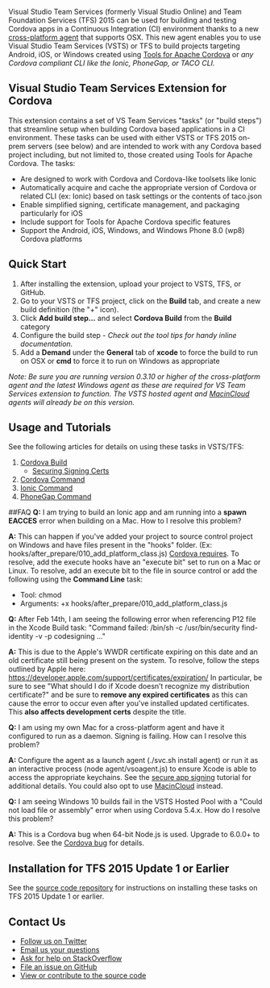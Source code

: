Visual Studio Team Services (formerly Visual Studio Online) and Team Foundation Services (TFS) 2015 can be used for building and testing Cordova apps in a Continuous Integration (CI) environment thanks to a new [cross-platform agent](http://go.microsoft.com/fwlink/?LinkID=533789) that supports OSX. This new agent enables you to use Visual Studio Team Services (VSTS) or TFS to build projects targeting Android, iOS, or Windows created using [Tools for Apache Cordova](http://go.microsoft.com/fwlink/?LinkID=536496) or *any Cordova compliant CLI like the Ionic, PhoneGap, or TACO CLI.* 

## Visual Studio Team Services Extension for Cordova

This extension contains a set of VS Team Services "tasks" (or "build steps") that streamline setup when building Cordova based applications in a CI environment. These tasks can be used with either VSTS or TFS 2015 on-prem servers (see below) and are intended to work with any Cordova based project including, but not limited to, those created using Tools for Apache Cordova. The tasks:
- Are designed to work with Cordova and Cordova-like toolsets like Ionic
- Automatically acquire and cache the appropriate version of Cordova or related CLI (ex: Ionic) based on task settings or the contents of taco.json
- Enable simplified signing, certificate management, and packaging particularly for iOS
- Include support for Tools for Apache Cordova specific features
- Support the Android, iOS, Windows, and Windows Phone 8.0 (wp8) Cordova platforms
	
## Quick Start

1. After installing the extension, upload your project to VSTS, TFS, or GitHub.
2. Go to your VSTS or TFS project, click on the **Build** tab, and create a new build definition (the "+" icon).
3. Click **Add build step...** and select **Cordova Build** from the **Build** category
4. Configure the build step - *Check out the tool tips for handy inline documentation.*
5. Add a **Demand** under the **General** tab of **xcode** to force the build to run on OSX or **cmd** to force it to run on Windows as appropriate

*Note: Be sure you are running version 0.3.10 or higher of the cross-platform agent and the latest Windows agent as these are required for VS Team Services extension to function. The VSTS hosted agent and [MacinCloud](http://go.microsoft.com/fwlink/?LinkID=691834) agents will already be on this version.*

## Usage and Tutorials
See the following articles for details on using these tasks in VSTS/TFS:

1. [Cordova Build](http://go.microsoft.com/fwlink/?LinkID=691186)
	- [Securing Signing Certs](http://go.microsoft.com/fwlink/?LinkID=691933)
2. [Cordova Command](http://go.microsoft.com/fwlink/?LinkID=692058)
3. [Ionic Command](http://go.microsoft.com/fwlink/?LinkID=692057)
4. [PhoneGap Command](http://go.microsoft.com/fwlink/?LinkID=692057)

##FAQ
**Q:** I am trying to build an Ionic app and am running into a **spawn EACCES** error when building on a Mac. How to I resolve this problem?

**A:** This can happen if you've added your project to source control project on Windows and have files present in the "hooks" folder. (Ex: hooks/after_prepare/010_add_platform_class.js) [Cordova requires](http://cordova.apache.org/docs/en/latest/guide/appdev/hooks/index.html). To resolve, add the execute hooks have an "execute bit" set to run on a Mac or Linux. To resolve, add an execute bit to the file in source control or add the following using the **Command Line** task:
* Tool: chmod 
* Arguments: +x hooks/after_prepare/010_add_platform_class.js

**Q:** After Feb 14th, I am seeing the following error when referencing P12 file in the Xcode Build task: "Command failed: /bin/sh -c /usr/bin/security find-identity -v -p codesigning ..."

**A:** This is due to the Apple's WWDR certificate expiring on this date and an old certificate still being present on the system. To resolve, follow the steps outlined by Apple here: https://developer.apple.com/support/certificates/expiration/ In particular, be sure to see "What should I do if Xcode doesn’t recognize my distribution certificate?" and be sure to **remove any expired certificates** as this can cause the error to occur even after you've installed updated certificates. This **also affects development certs** despite the title.

**Q:** I am using my own Mac for a cross-platform agent and have it configured to run as a daemon. Signing is failing. How can I resolve this problem?

**A:** Configure the agent as a launch agent (./svc.sh install agent) or run it as an interactive process (node agent/vsoagent.js) to ensure Xcode is able to access the appropriate keychains. See the [secure app signing](https://msdn.microsoft.com/Library/vs/alm/Build/apps/secure-certs) tutorial for additional details. You could also opt to use [MacinCloud](http://go.microsoft.com/fwlink/?LinkID=691834) instead.

**Q:** I am seeing Windows 10 builds fail in the VSTS Hosted Pool with a "Could not load file or assembly" error when using Cordova 5.4.x. How do I resolve this problem?

**A:** This is a Cordova bug when 64-bit Node.js is used. Upgrade to 6.0.0+ to resolve. See the [Cordova bug](https://issues.apache.org/jira/browse/CB-9565?jql=text%20%7E%20%22An%20attempt%20was%20made%20to%20load%20a%20program%20with%20an%20incorrect%20format.%22) for details.

## Installation for TFS 2015 Update 1 or Earlier

See the [source code repository](http://go.microsoft.com/fwlink/?LinkID=691187) for instructions on installing these tasks on TFS 2015 Update 1 or earlier.

## Contact Us
* [Follow us on Twitter](http://go.microsoft.com/fwlink/?LinkID=699449)
* [Email us your questions](mailto:vscordovatools@microsoft.com)
* [Ask for help on StackOverflow](http://go.microsoft.com/fwlink/?LinkID=699448)
* [File an issue on GitHub](http://go.microsoft.com/fwlink/?LinkID=699450)
* [View or contribute to the source code](http://go.microsoft.com/fwlink/?LinkID=691187)

